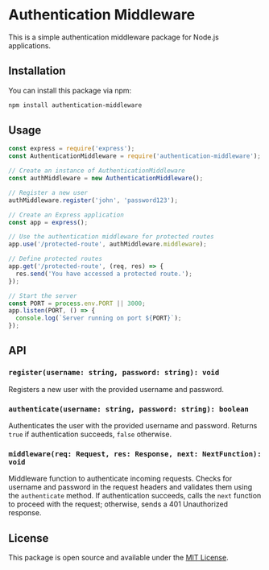 # Authentication Middleware

This is a simple authentication middleware package for Node.js applications.

## Installation

You can install this package via npm:

```bash
npm install authentication-middleware
```

## Usage

```javascript
const express = require('express');
const AuthenticationMiddleware = require('authentication-middleware');

// Create an instance of AuthenticationMiddleware
const authMiddleware = new AuthenticationMiddleware();

// Register a new user
authMiddleware.register('john', 'password123');

// Create an Express application
const app = express();

// Use the authentication middleware for protected routes
app.use('/protected-route', authMiddleware.middleware);

// Define protected routes
app.get('/protected-route', (req, res) => {
  res.send('You have accessed a protected route.');
});

// Start the server
const PORT = process.env.PORT || 3000;
app.listen(PORT, () => {
  console.log(`Server running on port ${PORT}`);
});
```

## API

### `register(username: string, password: string): void`

Registers a new user with the provided username and password.

### `authenticate(username: string, password: string): boolean`

Authenticates the user with the provided username and password. Returns `true` if authentication succeeds, `false` otherwise.

### `middleware(req: Request, res: Response, next: NextFunction): void`

Middleware function to authenticate incoming requests. Checks for username and password in the request headers and validates them using the `authenticate` method. If authentication succeeds, calls the `next` function to proceed with the request; otherwise, sends a 401 Unauthorized response.

## License

This package is open source and available under the [MIT License](LICENSE).
